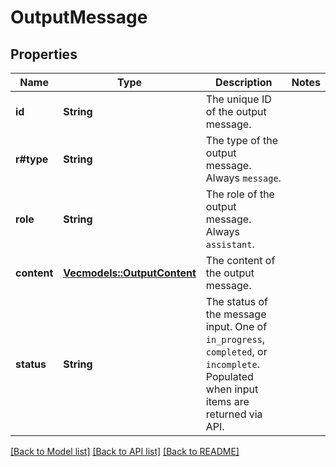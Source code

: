 # OutputMessage

## Properties

Name | Type | Description | Notes
------------ | ------------- | ------------- | -------------
**id** | **String** | The unique ID of the output message.  | 
**r#type** | **String** | The type of the output message. Always `message`.  | 
**role** | **String** | The role of the output message. Always `assistant`.  | 
**content** | [**Vec<models::OutputContent>**](OutputContent.md) | The content of the output message.  | 
**status** | **String** | The status of the message input. One of `in_progress`, `completed`, or `incomplete`. Populated when input items are returned via API.  | 

[[Back to Model list]](../README.md#documentation-for-models) [[Back to API list]](../README.md#documentation-for-api-endpoints) [[Back to README]](../README.md)


